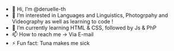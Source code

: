 - 👋 Hi, I’m @deruelle-th
- 👀 I’m interested in Languages and Linguistics, Photogrpahy and Videography as well as learning to code !
- 🌱 I’m currently learning HTML & CSS, followed by Js & PhP
- 📫 How to reach me -> Via E-mail
- ⚡ Fun fact: Tuna makes me sick 
